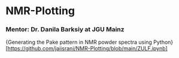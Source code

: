 # NMR-Plotting

### Mentor: Dr. Danila Barksiy at JGU Mainz

{Generating the Pake pattern in NMR powder spectra using Python}[https://github.com/jaiisrani/NMR-Plotting/blob/main/ZULF.ipynb]
